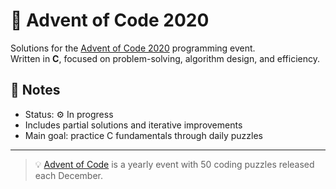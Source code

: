 # 🎄 Advent of Code 2020

Solutions for the [Advent of Code 2020](https://adventofcode.com/2020) programming event.  
Written in **C**, focused on problem-solving, algorithm design, and efficiency.


## 🧠 Notes
- Status: ⚙️ In progress  
- Includes partial solutions and iterative improvements  
- Main goal: practice C fundamentals through daily puzzles  

---
> 💡 [Advent of Code](https://adventofcode.com/) is a yearly event with 50 coding puzzles released each December.
